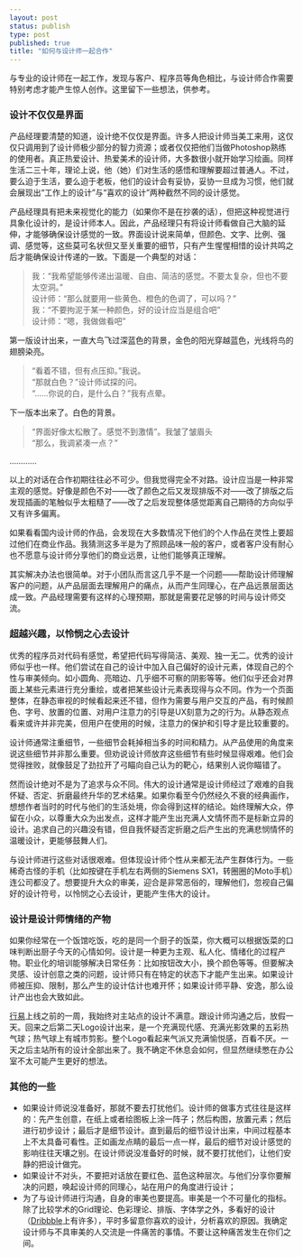 ```yaml
--- 
layout: post
status: publish
type: post
published: true
title: "如何与设计师一起合作"
---
```


与专业的设计师在一起工作，发现与客户、程序员等角色相比，与设计师合作需要特别考虑才能产生惊人创作。这里留下一些想法，供参考。

### 设计不仅仅是界面

产品经理要清楚的知道，设计绝不仅仅是界面。许多人把设计师当美工来用，这仅仅只调用到了设计师极少部分的智力资源；或者仅仅把他们当做Photoshop熟练的使用者。真正热爱设计、热爱美术的设计师，大多数很小就开始学习绘画。同样生活二三十年，理论上说，他（她）们对生活的感悟和理解要超过普通人。不过，要么迫于生活，要么迫于老板，他们的设计会有妥协，妥协一旦成为习惯，他们就会展现出“工作上的设计”与“喜欢的设计”两种截然不同的设计感觉。

产品经理具有把未来视觉化的能力（如果你不是在抄袭的话），但把这种视觉进行具象化设计的，是设计师本人。因此，产品经理只有将设计师看做自己大脑的延伸，才能够确保设计感觉的一致。界面设计说来简单，但颜色、文字、比例、强调、感觉等，这些莫可名状但又至关重要的细节，只有产生惺惺相惜的设计共鸣之后才能确保设计传递的一致。下面是一个典型的对话：

> 我：“我希望能够传递出温暖、自由、简洁的感觉。不要太复杂，但也不要太空洞。”  
> 设计师：“那么就要用一些黄色、橙色的色调了，可以吗？”  
> 我：“不要拘泥于某一种颜色，好的设计应当是组合吧”  
> 设计师：“嗯，我做做看吧”  

第一版设计出来，一直大鸟飞过深蓝色的背景，金色的阳光穿越蓝色，光线将鸟的翅膀染亮。

> “看着不错，但有点压抑。”我说。   
> “那就白色？”设计师试探的问。   
> “……你说的白，是什么白？”我有点晕。 

下一版本出来了。白色的背景。

> “界面好像太松散了。感觉不到激情”。我皱了皱眉头  
> “那么，我调紧凑一点？”  

…………

以上的对话在合作初期往往必不可少。但我觉得完全不对路。设计应当是一种非常主观的感觉。好像是颜色不对——改了颜色之后又发现排版不对——改了排版之后发现插画的笔触似乎太粗糙了——改了之后发现整体感觉距离自己期待的方向似乎又有许多偏离。

如果看看国内设计师的作品，会发现在大多数情况下他们的个人作品在灵性上要超过他们在商业作品。我猜测这多半是为了照顾品味一般的客户，或者客户没有耐心也不愿意与设计师分享他们的商业远景，让他们能够真正理解。

其实解决办法也很简单。对于小团队而言这几乎不是一个问题——帮助设计师理解客户的问题，从产品层面去理解用户的痛点，从而产生同理心，在产品远景层面达成一致。产品经理需要有这样的心理预期，那就是需要花足够的时间与设计师交流。

### 超越兴趣，以怜悯之心去设计

优秀的程序员对代码有感觉，希望把代码写得简洁、美观、独一无二。优秀的设计师似乎也一样。他们尝试在自己的设计中加入自己偏好的设计元素，体现自己的个性与审美倾向。如小圆角、亮暗边、几乎细不可察的阴影等等。他们似乎还会对界面上某些元素进行充分重绘，或者把某些设计元素表现得与众不同。作为一个页面整体，在静态审视的时候看起来还不错，但作为需要与用户交互的产品，有时候颜色、字号、放置的位置、对用户注意力的引导是UX刻意为之的行为。从静态观点看来或许并非完美，但用户在使用的时候，注意力的保护和引导才是比较重要的。

设计师通常注重细节，一些细节会耗掉相当多的时间和精力。从产品使用的角度来说这些细节并非那么重要。但劝说设计师放弃这些细节有些时候显得艰难。他们会觉得挫败，就像鼓足了劲拉开了弓瞄向自己认为的靶心，结果别人说你瞄错了。

然而设计绝对不是为了追求与众不同。伟大的设计通常是设计师经过了艰难的自我怀疑、否定、折磨最终升华的艺术结果。如果你看至今仍然经久不衰的经典画作，想想作者当时的时代与他们的生活处境，你会得到这样的结论。始终理解大众，停留在小众，以尊重大众为出发点，这样才能产生出充满人文情怀而不是标新立异的设计。追求自己的兴趣没有错，但自我怀疑否定折磨之后产生出的充满悲悯情怀的温暖设计，更能够鼓舞人们。

与设计师进行这些对话很艰难。但体现设计师个性从来都无法产生群体行为。一些稀奇古怪的手机（比如按键在手机左右两侧的Siemens SX1，转圈圈的Moto手机）连公司都没了。想要提升大众的审美，迎合是非常恶俗的，理解他们，忽视自己偏好的设计符号，以怜悯之心去设计，更能产生伟大的设计。

### 设计是设计师情绪的产物

如果你经常在一个饭馆吃饭，吃的是同一个厨子的饭菜，你大概可以根据饭菜的口味判断出厨子今天的心情如何。设计是一种更为主观、私人化、情绪化的过程产物。职业化的培训能够解决日常任务：比如按钮改大小，换个颜色等等。但要解决灵感、设计创意之类的问题，设计师只有在特定的状态下才能产生出来。如果设计师被压抑、限制，那么产生的设计估计也难开怀；如果设计师平静、安逸，那么设计产出也会大致如此。

[行易](http://www.xingyii.com)上线之前的一周，我始终对主站点的设计不满意。跟设计师沟通之后，放假一天。回来之后第二天Logo设计出来，是一个充满现代感、充满光影效果的五彩热气球；热气球上有城市剪影。整个Logo看起来气派又充满愉悦感，百看不厌。一天之后主站所有的设计全部出来了。我不确定不休息会如何，但显然继续憋在办公室不太可能产生更好的想法。

### 其他的一些

* 如果设计师说没准备好，那就不要去打扰他们。设计师的做事方式往往是这样的：先产生创意，在纸上或者绘图板上涂一阵子；然后构图，放置元素；然后进行初步设计；最后才是细节设计。直到最后的细节设计出来，中间过程基本上不太具备可看性。正如画龙点睛的最后一点一样，最后的细节对设计感觉的影响往往天壤之别。在设计师说没准备好的时候，就不要打扰他们，让他们安静的把设计做完。
* 如果设计不对头，不要把对话放在要红色、蓝色这种层次。与他们分享你要解决的问题，唤起设计师的同理心，站在用户的角度进行设计；
* 为了与设计师进行沟通，自身的审美也要提高。审美是一个不可量化的指标。除了比较学术的Grid理论、色彩理论、排版、字体学之外，多看好的设计（[Dribbble](http://www.dribbble.com)上有许多），平时多留意你喜欢的设计，分析喜欢的原因。我确定设计师与不具审美的人交流是一件痛苦的事情。不要让这种痛苦发生在你们之间。
